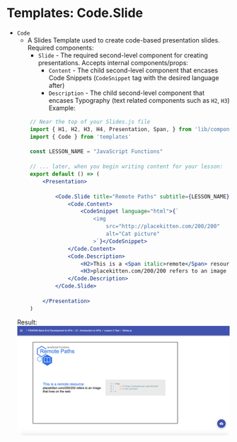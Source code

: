 # Templates: Code.Slide

* `Code` 
    * A Slides Template used to create code-based presentation slides. Required components:
        * `Slide` - The required second-level component for creating presentations. Accepts internal components/props:
            * `Content` - The child second-level component that encases Code Snippets (`CodeSnippet` tag with the desired language after)
            * `Description` - The child second-level component that encases Typography (text related components such as `H2`, `H3`)
    Example: 
    ```jsx
        // Near the top of your Slides.js file
        import { H1, H2, H3, H4, Presentation, Span, } from 'lib/components'
        import { Code } from 'templates'

        const LESSON_NAME = "JavaScript Functions"

        // ... later, when you begin writing content for your lesson:
        export default () => (
            <Presentation>

                <Code.Slide title="Remote Paths" subtitle={LESSON_NAME} icon="book">
                    <Code.Content>
                        <CodeSnippet language="html">{`
                            <img
                                src="http://placekitten.com/200/200" 
                                alt="Cat picture"
                            >`}</CodeSnippet>
                    </Code.Content>
                    <Code.Description>
                        <H2>This is a <Span italic>remote</Span> resource</H2>
                        <H3>placekitten.com/200/200 refers to an image that lives on the web</H3>
                    </Code.Description>
                </Code.Slide>

            </Presentation>
        )
    ``` 
    Result: 
    ![The Code slide](Code.Slide-Result.png)